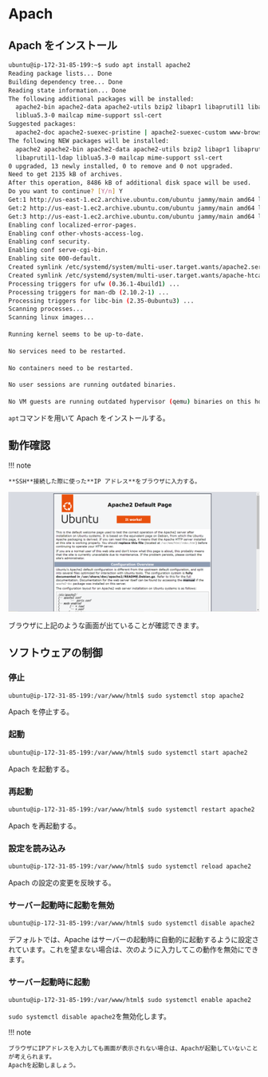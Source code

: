 # Apach

## Apach をインストール

```sh
ubuntu@ip-172-31-85-199:~$ sudo apt install apache2
Reading package lists... Done
Building dependency tree... Done
Reading state information... Done
The following additional packages will be installed:
  apache2-bin apache2-data apache2-utils bzip2 libapr1 libaprutil1 libaprutil1-dbd-sqlite3 libaprutil1-ldap
  liblua5.3-0 mailcap mime-support ssl-cert
Suggested packages:
  apache2-doc apache2-suexec-pristine | apache2-suexec-custom www-browser bzip2-doc
The following NEW packages will be installed:
  apache2 apache2-bin apache2-data apache2-utils bzip2 libapr1 libaprutil1 libaprutil1-dbd-sqlite3
  libaprutil1-ldap liblua5.3-0 mailcap mime-support ssl-cert
0 upgraded, 13 newly installed, 0 to remove and 0 not upgraded.
Need to get 2135 kB of archives.
After this operation, 8486 kB of additional disk space will be used.
Do you want to continue? [Y/n] Y
Get:1 http://us-east-1.ec2.archive.ubuntu.com/ubuntu jammy/main amd64 libapr1 amd64 1.7.0-8build1 [107 kB]
Get:2 http://us-east-1.ec2.archive.ubuntu.com/ubuntu jammy/main amd64 libaprutil1 amd64 1.6.1-5ubuntu4 [92.4 kB]
Get:3 http://us-east-1.ec2.archive.ubuntu.com/ubuntu jammy/main amd64 libaprutil1-dbd-sqlite3 amd64 1.6.1-5ubuntu4 [11.3 kB]
Enabling conf localized-error-pages.
Enabling conf other-vhosts-access-log.
Enabling conf security.
Enabling conf serve-cgi-bin.
Enabling site 000-default.
Created symlink /etc/systemd/system/multi-user.target.wants/apache2.service → /lib/systemd/system/apache2.service.
Created symlink /etc/systemd/system/multi-user.target.wants/apache-htcacheclean.service → /lib/systemd/system/apache-htcacheclean.service.
Processing triggers for ufw (0.36.1-4build1) ...
Processing triggers for man-db (2.10.2-1) ...
Processing triggers for libc-bin (2.35-0ubuntu3) ...
Scanning processes...
Scanning linux images...

Running kernel seems to be up-to-date.

No services need to be restarted.

No containers need to be restarted.

No user sessions are running outdated binaries.

No VM guests are running outdated hypervisor (qemu) binaries on this host.
```

`apt`コマンドを用いて Apach をインストールする。

## 動作確認

!!! note

    **SSH**接続した際に使った**IP アドレス**をブラウザに入力する。

![](../../assets/images/Apach_defoulte.png)

ブラウザに上記のような画面が出ていることが確認できます。

## ソフトウェアの制御

### 停止

```sh
ubuntu@ip-172-31-85-199:/var/www/html$ sudo systemctl stop apache2
```

Apach を停止する。

### 起動

```sh
ubuntu@ip-172-31-85-199:/var/www/html$ sudo systemctl start apache2
```

Apach を起動する。

### 再起動

```sh
ubuntu@ip-172-31-85-199:/var/www/html$ sudo systemctl restart apache2
```

Apach を再起動する。

### 設定を読み込み

```sh
ubuntu@ip-172-31-85-199:/var/www/html$ sudo systemctl reload apache2
```

Apach の設定の変更を反映する。

### サーバー起動時に起動を無効

```sh
ubuntu@ip-172-31-85-199:/var/www/html$ sudo systemctl disable apache2
```

デフォルトでは、Apache はサーバーの起動時に自動的に起動するように設定されています。これを望まない場合は、次のように入力してこの動作を無効にできます。

### サーバー起動時に起動

```sh
ubuntu@ip-172-31-85-199:/var/www/html$ sudo systemctl enable apache2
```

`sudo systemctl disable apache2`を無効化します。

!!! note

    ブラウザにIPアドレスを入力しても画面が表示されない場合は、Apachが起動していないことが考えられます。
    Apachを起動しましょう。
